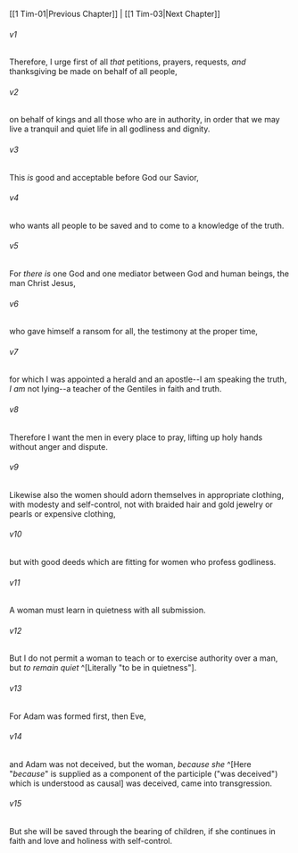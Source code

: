 ﻿---
aliases:
  - 1 Timothy 2
---

[[1 Tim-01|Previous Chapter]] | [[1 Tim-03|Next Chapter]]

###### v1
Therefore, I urge first of all _that_ petitions, prayers, requests, _and_ thanksgiving be made on behalf of all people,

###### v2
on behalf of kings and all those who are in authority, in order that we may live a tranquil and quiet life in all godliness and dignity.

###### v3
This _is_ good and acceptable before God our Savior,

###### v4
who wants all people to be saved and to come to a knowledge of the truth.

###### v5
For _there is_ one God and one mediator between God and human beings, the man Christ Jesus,

###### v6
who gave himself a ransom for all, the testimony at the proper time,

###### v7
for which I was appointed a herald and an apostle--I am speaking the truth, _I am_ not lying--a teacher of the Gentiles in faith and truth.

###### v8
Therefore I want the men in every place to pray, lifting up holy hands without anger and dispute.

###### v9
Likewise also the women should adorn themselves in appropriate clothing, with modesty and self-control, not with braided hair and gold jewelry or pearls or expensive clothing,

###### v10
but with good deeds which are fitting for women who profess godliness.

###### v11
A woman must learn in quietness with all submission.

###### v12
But I do not permit a woman to teach or to exercise authority over a man, but _to remain quiet_ ^[Literally "to be in quietness"].

###### v13
For Adam was formed first, then Eve,

###### v14
and Adam was not deceived, but the woman, _because she_ ^[Here "_because_" is supplied as a component of the participle ("was deceived") which is understood as causal] was deceived, came into transgression.

###### v15
But she will be saved through the bearing of children, if she continues in faith and love and holiness with self-control.